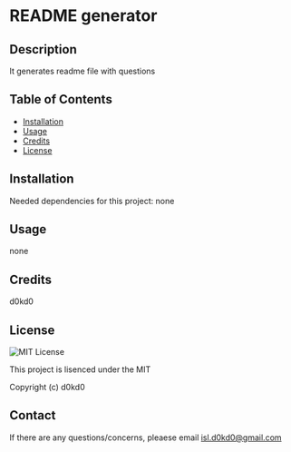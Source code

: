 
  # README generator


  ## Description

  It generates readme file with questions


  ## Table of Contents

  - [Installation](#installation)
  - [Usage](#usage)
  - [Credits](#credits)
  - [License](#license)
  


  ## Installation

  Needed dependencies for this project: none 


  ## Usage
  none 


  ## Credits
  d0kd0 


  ## License
  ![MIT License](https://img.shields.io/badge/License-MIT-yellow.svg)

  This project is lisenced under the MIT 

  Copyright (c) d0kd0
  
  ## Contact
  If there are any questions/concerns, pleaese email isl.d0kd0@gmail.com

